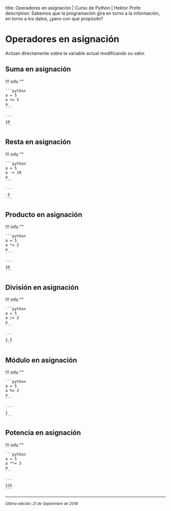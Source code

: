 title: Operadores en asignación | Curso de Python | Hektor Profe
description: Sabemos que la programación gira en torno a la información, en torno a los datos, ¿pero con qué propósito?

# Operadores en asignación

Actúan directamente sobre la variable actual modificando su valor.

## Suma en asignación

!!! info "" 
    
    ```python
    a = 5
    a += 5  
    a
    ```

    ```
    10
    ``` 

## Resta en asignación

!!! info "" 
    
    ```python
    a = 5
    a -= 10  
    a
    ```

    ```
    -5
    ``` 

## Producto en asignación

!!! info "" 
    
    ```python
    a = 5
    a *= 2  
    a
    ```

    ```
    10
    ``` 

## División en asignación

!!! info "" 
    
    ```python
    a = 5
    a /= 2  
    a
    ```

    ```
    2.5
    ```

## Módulo en asignación

!!! info "" 
    
    ```python
    a = 5
    a %= 2
    a
    ```

    ```
    1
    ```

## Potencia en asignación

!!! info "" 
    
    ```python
    a = 5
    a **= 3
    a
    ```

    ```
    125
    ```

___
<small class="edited"><i>Última edición: 21 de Septiembre de 2018</i></small>
